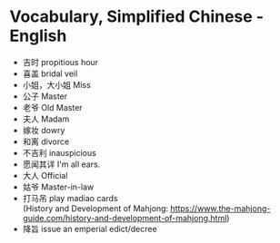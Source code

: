 # Vocabulary, Simplified Chinese - English
- 吉时 propitious hour  
- 喜盖 bridal veil
- 小姐，大小姐 Miss
- 公子 Master
- 老爷 Old Master
- 夫人 Madam
- 嫁妆 dowry
- 和离 divorce
- 不吉利 inauspicious
- 愿闻其详 I'm all ears.
- 大人 Official
- 姑爷 Master-in-law
- 打马吊 play madiao cards  
  (History and Development of Mahjong: https://www.the-mahjong-guide.com/history-and-development-of-mahjong.html)
- 降旨 issue an emperial edict/decree

